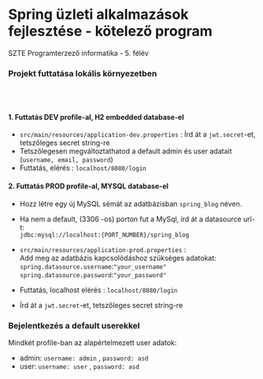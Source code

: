 # Spring üzleti alkalmazások fejlesztése - kötelező program

SZTE Programterzező informatika - 5. félév

### Projekt futtatása lokális környezetben
<br>
<br>

#### 1. Futtatás DEV profile-al, H2 embedded database-el

- `src/main/resources/application-dev.properties` : Írd át a `jwt.secret`-et, tetszőleges secret string-re
- Tetszőlegesen megváltoztathatod a default admin és user adatait (`username, email, password`)
- Futtatás, elérés : `localhost/8080/login`
#### 2. Futtatás PROD profile-al, MYSQL database-el

- Hozz létre egy új MySQL sémát az adatbázisban `spring_blog` néven.
- Ha nem a default, (3306 -os) porton fut a MySql, írd át a datasource url-t:<br>
`jdbc:mysql://localhost:{PORT_NUMBER}/spring_blog`


 - `src/main/resources/application-prod.properties` :<br>
Add meg az adatbázis kapcsolódáshoz szükséges adatokat:<br>
`spring.datasource.username`:`"your_username"`<br>
`spring.datasource.password`:`"your_password"`
 - Futtatás, localhost elérés : `localhost/8080/login`

 - Írd át a `jwt.secret`-et, tetszőleges secret string-re

### Bejelentkezés a default userekkel

Mindkét profile-ban az alapértelmezett user adatok:

- admin: `username: admin` , `password: asd`
- user: `username: user` , `password: asd`